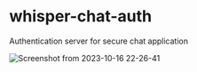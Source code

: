 # whisper-chat-auth
Authentication server for secure chat application

![Screenshot from 2023-10-16 22-26-41](https://github.com/StefanErceg/whisper-chat-auth/assets/24877686/00a4f676-fc55-4201-9d89-68b7a2a4438e)
